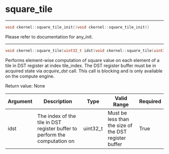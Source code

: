 # square_tile

---
```cpp
void ckernel::square_tile_init()void ckernel::square_tile_init()
```

Please refer to documentation for any_init. 

---
```cpp
void ckernel::square_tile(uint32_t idst)void ckernel::square_tile(uint32_t idst)
```

Performs element-wise computation of square value on each element of a tile in DST register at index tile_index. The DST register buffer must be in acquired state via *acquire_dst* call. This call is blocking and is only available on the compute engine.

Return value: None

| Argument      | Description                                                                | Type      | Valid Range                                           | Required       |
|---------------|----------------------------------------------------------------------------|-----------|-------------------------------------------------------|----------------|
| idst          | The index of the tile in DST register buffer to perform the computation on | uint32_t  | Must be less than the size of the DST register buffer | True           |
